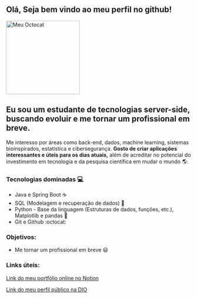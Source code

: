 ## Olá, Seja bem vindo ao meu perfil no github!
<img src="https://github.com/LuizBrenoDev/LuizBrenoDev/assets/118695802/3668f173-c639-44a9-8376-a3ae9af1db35" title="Meu Octocat" widht=200 height= 200>

Eu sou um estudante de tecnologias server-side, buscando evoluir e me tornar um profissional em breve.
--- 
Me interesso por áreas como back-end, dados, machine learning, sistemas bioinspirados, estatística e cibersegurança. 
**Gosto de criar aplicações interessantes e úteis para os dias atuais,** além de acreditar no potencial do investimento em tecnologia e da pesquisa científica em mudar o mundo 🌎.

### Tecnologias dominadas 💻
* Java e Spring Boot ☕
* SQL (Modelagem e recuperação de dados) 🐬
* Python - Base da linguagem (Estruturas de dados, funções, etc.), Matplotlib e pandas 🐍
* Git e Github :octocat:

### Objetivos:
* Me tornar um profissional em breve 😃

### Links úteis:
[Link do meu portfólio online no Notion](https://portfolio-online-luizdev.notion.site/API-Loja-Online-3dd5c858d79c4244b690b9b77bb1beaf?pvs=4)

[Link do meu perfil público na DIO](https://www.dio.me/users/subgamer2022)

<!--
**LuizBrenoDev/LuizBrenoDev** is a ✨ _special_ ✨ repository because its `README.md` (this file) appears on your GitHub profile.

Here are some ideas to get you started:

- 🔭 I’m currently working on ...
- 🌱 I’m currently learning ...
- 👯 I’m looking to collaborate on ...
- 🤔 I’m looking for help with ...
- 💬 Ask me about ...
- 📫 How to reach me: ...
- 😄 Pronouns: ...
- ⚡ Fun fact: ...
-->
